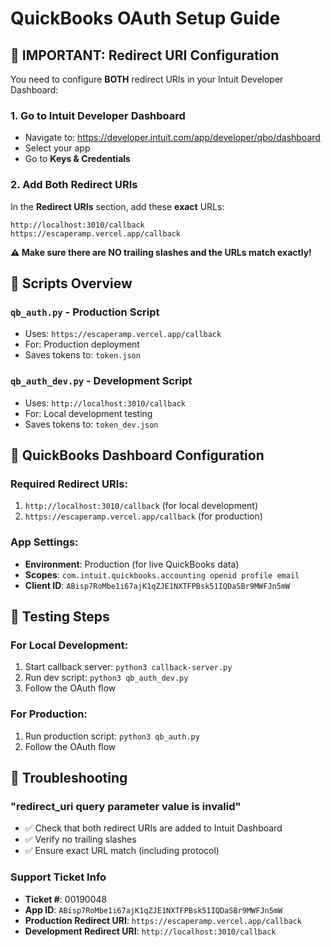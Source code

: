 # QuickBooks OAuth Setup Guide

## 🚨 IMPORTANT: Redirect URI Configuration

You need to configure **BOTH** redirect URIs in your Intuit Developer Dashboard:

### 1. Go to Intuit Developer Dashboard
- Navigate to: https://developer.intuit.com/app/developer/qbo/dashboard
- Select your app
- Go to **Keys & Credentials**

### 2. Add Both Redirect URIs
In the **Redirect URIs** section, add these **exact** URLs:

```
http://localhost:3010/callback
https://escaperamp.vercel.app/callback
```

**⚠️ Make sure there are NO trailing slashes and the URLs match exactly!**

## 📁 Scripts Overview

### `qb_auth.py` - Production Script
- Uses: `https://escaperamp.vercel.app/callback`
- For: Production deployment
- Saves tokens to: `token.json`

### `qb_auth_dev.py` - Development Script  
- Uses: `http://localhost:3010/callback`
- For: Local development testing
- Saves tokens to: `token_dev.json`

## 🔧 QuickBooks Dashboard Configuration

### Required Redirect URIs:
1. `http://localhost:3010/callback` (for local development)
2. `https://escaperamp.vercel.app/callback` (for production)

### App Settings:
- **Environment**: Production (for live QuickBooks data)
- **Scopes**: `com.intuit.quickbooks.accounting openid profile email`
- **Client ID**: `ABisp7RoMbe1i67ajK1qZJE1NXTFPBsk51IQDaSBr9MWFJn5mW`

## 🚀 Testing Steps

### For Local Development:
1. Start callback server: `python3 callback-server.py`
2. Run dev script: `python3 qb_auth_dev.py`
3. Follow the OAuth flow

### For Production:
1. Run production script: `python3 qb_auth.py`
2. Follow the OAuth flow

## 🐛 Troubleshooting

### "redirect_uri query parameter value is invalid"
- ✅ Check that both redirect URIs are added to Intuit Dashboard
- ✅ Verify no trailing slashes
- ✅ Ensure exact URL match (including protocol)

### Support Ticket Info
- **Ticket #**: 00190048
- **App ID**: `ABisp7RoMbe1i67ajK1qZJE1NXTFPBsk51IQDaSBr9MWFJn5mW`
- **Production Redirect URI**: `https://escaperamp.vercel.app/callback`
- **Development Redirect URI**: `http://localhost:3010/callback` 